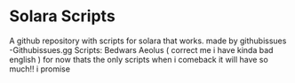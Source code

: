 # Solara Scripts
A github repository with scripts for solara that works.
made by githubissues
-Githubissues.gg
Scripts:
Bedwars Aeolus ( correct me i have kinda bad english )
for now thats the only scripts when i comeback it will have so much!! i promise
